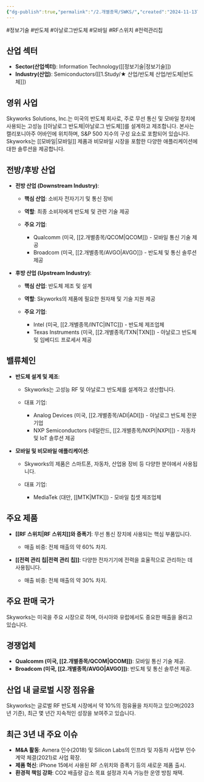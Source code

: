 ```yaml
---
{"dg-publish":true,"permalink":"/2.개별종목/SWKS/","created":"2024-11-13T22:38:33.973+09:00","updated":"2025-06-03T20:06:01.462+09:00"}
---
```


#정보기술 #반도체 #아날로그반도체 #모바일 #RF스위치 #전력관리칩

## 산업 섹터

- **Sector(산업섹터)**: Information Technology([[정보기술\|정보기술]])
- **Industry(산업)**: Semiconductors([[1.Study/★ 산업/반도체 산업/반도체\|반도체]])

## 영위 사업

Skyworks Solutions, Inc.는 미국의 반도체 회사로, 주로 무선 통신 및 모바일 장치에 사용되는 고성능 [[아날로그 반도체\|아날로그 반도체]]를 설계하고 제조합니다. 본사는 캘리포니아주 어바인에 위치하며, S&P 500 지수의 구성 요소로 포함되어 있습니다. Skyworks는 [[모바일\|모바일]] 제품과 비모바일 시장을 포함한 다양한 애플리케이션에 대한 솔루션을 제공합니다.

## 전방/후방 산업

- **전방 산업 (Downstream Industry)**:
    
    - **핵심 산업**: 소비자 전자기기 및 통신 장비
    - **역할**: 최종 소비자에게 반도체 및 관련 기술 제공
    - **주요 기업**:
        
        - Qualcomm (미국, [[2.개별종목/QCOM\|QCOM]]) - 모바일 통신 기술 제공
        - Broadcom (미국, [[2.개별종목/AVGO\|AVGO]]) - 반도체 및 통신 솔루션 제공
        
    
- **후방 산업 (Upstream Industry)**:
    
    - **핵심 산업**: 반도체 제조 및 설계
    - **역할**: Skyworks의 제품에 필요한 원자재 및 기술 지원 제공
    - **주요 기업**:
        
        - Intel (미국, [[2.개별종목/INTC\|INTC]]) - 반도체 제조업체
        - Texas Instruments (미국, [[2.개별종목/TXN\|TXN]]) - 아날로그 반도체 및 임베디드 프로세서 제공
        
    

## 밸류체인

- **반도체 설계 및 제조**:
    
    - Skyworks는 고성능 RF 및 아날로그 반도체를 설계하고 생산합니다.
    - 대표 기업:
        
        - Analog Devices (미국, [[2.개별종목/ADI\|ADI]]) - 아날로그 반도체 전문 기업
        - NXP Semiconductors (네덜란드, [[2.개별종목/NXPI\|NXPI]]) - 자동차 및 IoT 솔루션 제공
        
    
- **모바일 및 비모바일 애플리케이션**:
    
    - Skyworks의 제품은 스마트폰, 자동차, 산업용 장비 등 다양한 분야에서 사용됩니다.
    - 대표 기업:
        
        - MediaTek (대만, [[MTK\|MTK]]) - 모바일 칩셋 제조업체
        
    

## 주요 제품

- **[[RF 스위치\|RF 스위치]]와 증폭기**: 무선 통신 장치에 사용되는 핵심 부품입니다.
    
    - 매출 비중: 전체 매출의 약 60% 차지.
    
- **[[전력 관리 칩\|전력 관리 칩]]**: 다양한 전자기기에 전력을 효율적으로 관리하는 데 사용됩니다.
    
    - 매출 비중: 전체 매출의 약 30% 차지.
    

## 주요 판매 국가

Skyworks는 미국을 주요 시장으로 하며, 아시아와 유럽에서도 중요한 매출을 올리고 있습니다.

## 경쟁업체

- **Qualcomm (미국, [[2.개별종목/QCOM\|QCOM]])**: 모바일 통신 기술 제공.
- **Broadcom (미국, [[2.개별종목/AVGO\|AVGO]])**: 반도체 및 통신 솔루션 제공.

## 산업 내 글로벌 시장 점유율

Skyworks는 글로벌 RF 반도체 시장에서 약 10%의 점유율을 차지하고 있으며(2023년 기준), 최근 몇 년간 지속적인 성장을 보여주고 있습니다.

## 최근 3년 내 주요 이슈

- **M&A 활동**: Avnera 인수(2018) 및 Silicon Labs의 인프라 및 자동차 사업부 인수 계약 체결(2021)로 사업 확장.
- **제품 혁신**: iPhone 15에서 사용된 RF 스위치와 증폭기 등의 새로운 제품 출시.
- **환경적 책임 강화**: CO2 배출량 감소 목표 설정과 지속 가능한 운영 방침 채택.